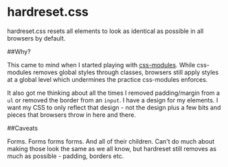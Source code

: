 hardreset.css
=============

hardreset.css resets all elements to look as identical as possible in all browsers by default. 

##Why?

This came to mind when I started playing with [css-modules](https://github.com/css-modules/css-modules). While css-modules removes global styles through classes, browsers still apply styles at a global level which undermines the practice css-modules enforces.

It also got me thinking about all the times I removed padding/margin from a `ul` or removed the border from an `input`. I have a design for my elements. I want my CSS to only reflect that design - not the design plus a few bits and pieces that browsers throw in here and there.

##Caveats

Forms. Forms forms forms. And all of their children. Can't do much about making those look the same as we all know, but hardreset still removes as much as possible - padding, borders etc.
